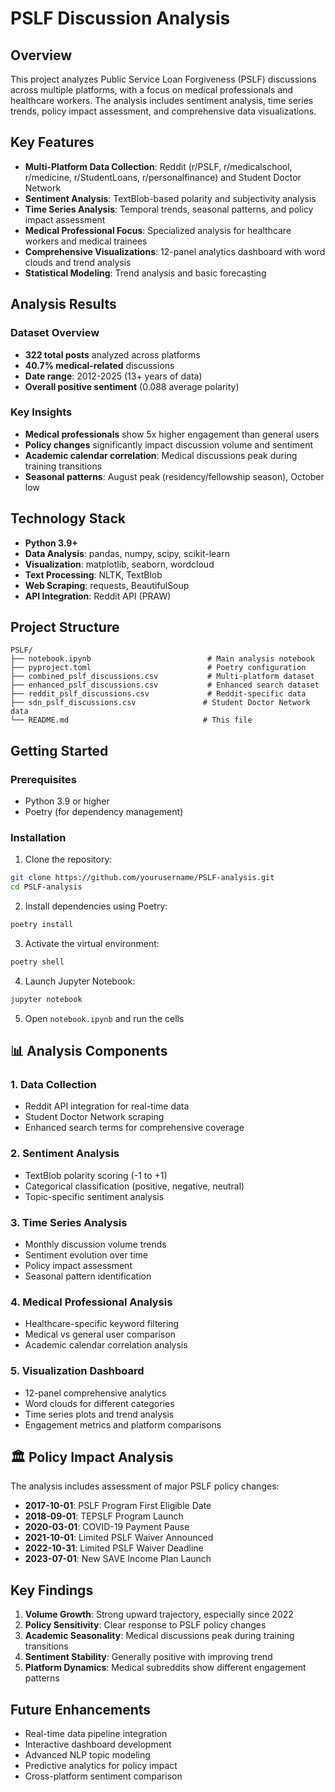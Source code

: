 # PSLF Discussion Analysis

## Overview

This project analyzes Public Service Loan Forgiveness (PSLF) discussions across multiple platforms, with a focus on medical professionals and healthcare workers. The analysis includes sentiment analysis, time series trends, policy impact assessment, and comprehensive data visualizations.

## Key Features

- **Multi-Platform Data Collection**: Reddit (r/PSLF, r/medicalschool, r/medicine, r/StudentLoans, r/personalfinance) and Student Doctor Network
- **Sentiment Analysis**: TextBlob-based polarity and subjectivity analysis
- **Time Series Analysis**: Temporal trends, seasonal patterns, and policy impact assessment
- **Medical Professional Focus**: Specialized analysis for healthcare workers and medical trainees
- **Comprehensive Visualizations**: 12-panel analytics dashboard with word clouds and trend analysis
- **Statistical Modeling**: Trend analysis and basic forecasting

## Analysis Results

### Dataset Overview
- **322 total posts** analyzed across platforms
- **40.7% medical-related** discussions
- **Date range**: 2012-2025 (13+ years of data)
- **Overall positive sentiment** (0.088 average polarity)

### Key Insights
- **Medical professionals** show 5x higher engagement than general users
- **Policy changes** significantly impact discussion volume and sentiment
- **Academic calendar correlation**: Medical discussions peak during training transitions
- **Seasonal patterns**: August peak (residency/fellowship season), October low

##  Technology Stack

- **Python 3.9+**
- **Data Analysis**: pandas, numpy, scipy, scikit-learn
- **Visualization**: matplotlib, seaborn, wordcloud
- **Text Processing**: NLTK, TextBlob
- **Web Scraping**: requests, BeautifulSoup
- **API Integration**: Reddit API (PRAW)

## Project Structure

```
PSLF/
├── notebook.ipynb                          # Main analysis notebook
├── pyproject.toml                          # Poetry configuration
├── combined_pslf_discussions.csv           # Multi-platform dataset
├── enhanced_pslf_discussions.csv           # Enhanced search dataset
├── reddit_pslf_discussions.csv             # Reddit-specific data
├── sdn_pslf_discussions.csv               # Student Doctor Network data
└── README.md                              # This file
```

## Getting Started

### Prerequisites
- Python 3.9 or higher
- Poetry (for dependency management)

### Installation

1. Clone the repository:
```bash
git clone https://github.com/yourusername/PSLF-analysis.git
cd PSLF-analysis
```

2. Install dependencies using Poetry:
```bash
poetry install
```

3. Activate the virtual environment:
```bash
poetry shell
```

4. Launch Jupyter Notebook:
```bash
jupyter notebook
```

5. Open `notebook.ipynb` and run the cells

## 📊 Analysis Components

### 1. Data Collection
- Reddit API integration for real-time data
- Student Doctor Network scraping
- Enhanced search terms for comprehensive coverage

### 2. Sentiment Analysis
- TextBlob polarity scoring (-1 to +1)
- Categorical classification (positive, negative, neutral)
- Topic-specific sentiment analysis

### 3. Time Series Analysis
- Monthly discussion volume trends
- Sentiment evolution over time
- Policy impact assessment
- Seasonal pattern identification

### 4. Medical Professional Analysis
- Healthcare-specific keyword filtering
- Medical vs general user comparison
- Academic calendar correlation analysis

### 5. Visualization Dashboard
- 12-panel comprehensive analytics
- Word clouds for different categories
- Time series plots and trend analysis
- Engagement metrics and platform comparisons

## 🏛️ Policy Impact Analysis

The analysis includes assessment of major PSLF policy changes:
- **2017-10-01**: PSLF Program First Eligible Date
- **2018-09-01**: TEPSLF Program Launch
- **2020-03-01**: COVID-19 Payment Pause
- **2021-10-01**: Limited PSLF Waiver Announced
- **2022-10-31**: Limited PSLF Waiver Deadline
- **2023-07-01**: New SAVE Income Plan Launch

## Key Findings

1. **Volume Growth**: Strong upward trajectory, especially since 2022
2. **Policy Sensitivity**: Clear response to PSLF policy changes
3. **Academic Seasonality**: Medical discussions peak during training transitions
4. **Sentiment Stability**: Generally positive with improving trend
5. **Platform Dynamics**: Medical subreddits show different engagement patterns

## Future Enhancements

- Real-time data pipeline integration
- Interactive dashboard development
- Advanced NLP topic modeling
- Predictive analytics for policy impact
- Cross-platform sentiment comparison
